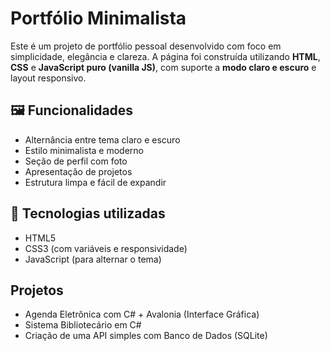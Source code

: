 # Portfólio Minimalista

Este é um projeto de portfólio pessoal desenvolvido com foco em simplicidade, elegância e clareza. A página foi construída utilizando **HTML**, **CSS** e **JavaScript puro (vanilla JS)**, com suporte a **modo claro e escuro** e layout responsivo.

## 🖼️ Funcionalidades

- Alternância entre tema claro e escuro
- Estilo minimalista e moderno
- Seção de perfil com foto
- Apresentação de projetos
- Estrutura limpa e fácil de expandir

## 🧪 Tecnologias utilizadas

- HTML5
- CSS3 (com variáveis e responsividade)
- JavaScript (para alternar o tema)

## Projetos

- Agenda Eletrônica com C# + Avalonia (Interface Gráfica)
- Sistema Bibliotecário em C#
- Criação de uma API simples com Banco de Dados (SQLite)
  
